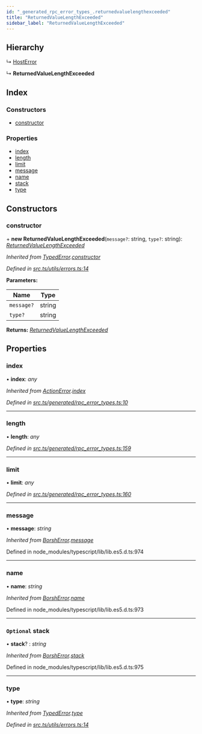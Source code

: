 ```yaml
---
id: "_generated_rpc_error_types_.returnedvaluelengthexceeded"
title: "ReturnedValueLengthExceeded"
sidebar_label: "ReturnedValueLengthExceeded"
---
```


## Hierarchy

  ↳ [HostError](_generated_rpc_error_types_.hosterror.md)

  ↳ **ReturnedValueLengthExceeded**

## Index

### Constructors

* [constructor](_generated_rpc_error_types_.returnedvaluelengthexceeded.md#constructor)

### Properties

* [index](_generated_rpc_error_types_.returnedvaluelengthexceeded.md#index)
* [length](_generated_rpc_error_types_.returnedvaluelengthexceeded.md#length)
* [limit](_generated_rpc_error_types_.returnedvaluelengthexceeded.md#limit)
* [message](_generated_rpc_error_types_.returnedvaluelengthexceeded.md#message)
* [name](_generated_rpc_error_types_.returnedvaluelengthexceeded.md#name)
* [stack](_generated_rpc_error_types_.returnedvaluelengthexceeded.md#optional-stack)
* [type](_generated_rpc_error_types_.returnedvaluelengthexceeded.md#type)

## Constructors

###  constructor

\+ **new ReturnedValueLengthExceeded**(`message?`: string, `type?`: string): *[ReturnedValueLengthExceeded](_generated_rpc_error_types_.returnedvaluelengthexceeded.md)*

*Inherited from [TypedError](_utils_errors_.typederror.md).[constructor](_utils_errors_.typederror.md#constructor)*

*Defined in [src.ts/utils/errors.ts:14](https://github.com/nearprotocol/nearlib/blob/213b318/src.ts/utils/errors.ts#L14)*

**Parameters:**

Name | Type |
------ | ------ |
`message?` | string |
`type?` | string |

**Returns:** *[ReturnedValueLengthExceeded](_generated_rpc_error_types_.returnedvaluelengthexceeded.md)*

## Properties

###  index

• **index**: *any*

*Inherited from [ActionError](_generated_rpc_error_types_.actionerror.md).[index](_generated_rpc_error_types_.actionerror.md#index)*

*Defined in [src.ts/generated/rpc_error_types.ts:10](https://github.com/nearprotocol/nearlib/blob/213b318/src.ts/generated/rpc_error_types.ts#L10)*

___

###  length

• **length**: *any*

*Defined in [src.ts/generated/rpc_error_types.ts:159](https://github.com/nearprotocol/nearlib/blob/213b318/src.ts/generated/rpc_error_types.ts#L159)*

___

###  limit

• **limit**: *any*

*Defined in [src.ts/generated/rpc_error_types.ts:160](https://github.com/nearprotocol/nearlib/blob/213b318/src.ts/generated/rpc_error_types.ts#L160)*

___

###  message

• **message**: *string*

*Inherited from [BorshError](_utils_serialize_.borsherror.md).[message](_utils_serialize_.borsherror.md#message)*

Defined in node_modules/typescript/lib/lib.es5.d.ts:974

___

###  name

• **name**: *string*

*Inherited from [BorshError](_utils_serialize_.borsherror.md).[name](_utils_serialize_.borsherror.md#name)*

Defined in node_modules/typescript/lib/lib.es5.d.ts:973

___

### `Optional` stack

• **stack**? : *string*

*Inherited from [BorshError](_utils_serialize_.borsherror.md).[stack](_utils_serialize_.borsherror.md#optional-stack)*

Defined in node_modules/typescript/lib/lib.es5.d.ts:975

___

###  type

• **type**: *string*

*Inherited from [TypedError](_utils_errors_.typederror.md).[type](_utils_errors_.typederror.md#type)*

*Defined in [src.ts/utils/errors.ts:14](https://github.com/nearprotocol/nearlib/blob/213b318/src.ts/utils/errors.ts#L14)*
